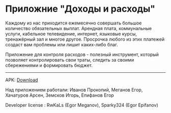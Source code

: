 **Приложние "Доходы и расходы"**
==========

Каждому из нас приходится ежемесячно совершать большое количество обязательных выплат. 
Арендная плата, коммунальные услуги, кабельное телевидение, интернет, языковые курсы, тренажёрный зал и многое другое. 
Просрочка любого из этих платежей создаст вам проблемы или лишит каких-либо благ.

Приложение для контроля расходов - полезный инструмент, который позволяет контролировать свои траты, следить за своими сбережениями и формировать бюджет.
___
APK: [Download](https://drive.google.com/file/d/1mvVxbcgpO1_T99aRULs7wWXk3i4Ukhmr/view?usp=sharing)

Над приложением работали: Иванов Прокопий, Меганов Егор, Хачатуров Арсен, Земсков Игорь, Епифанов Егор

Developer license : RwKaLs (Egor Meganov), Sparky324 (Egor Epifanov)

